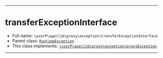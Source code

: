 ***

# transferExceptionInterface

* Full name: `\yxorP\app\lib\proxy\exception\transferExceptionInterface`
* Parent class: [`RuntimeException`](../../../../../RuntimeException.md)
* This class implements:
  [`\yxorP\app\lib\proxy\exception\proxyException`](./proxyException.md)

***

